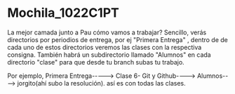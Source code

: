 # Mochila_1022C1PT
La mejor camada junto a Pau
cómo vamos a trabajar? Sencillo, verás directorios por periodios de entrega, por ej "Primera Entrega" , dentro de de cada uno de estos directorios veremos las clases con la respectiva consigna. También habrá un subdirectorio llamado "Alumnos" en cada directorio "clase" para que desde tu branch subas tu trabajo. 

Por ejemplo, Primera Entrega-----> Clase 6- Git y Github----> Alumnos----> jorgito(ahí subo la resolución). así es con todas las clases.
